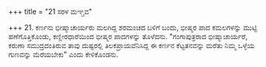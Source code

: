 +++
title = "21 ಸರಳ ಮಞ್ಚವ"

+++
21. ಕರ್ಣನು ಭೀಷ್ಮಾಚಾರ್ಯರು ಮಲಗಿದ್ದ ಶರಮಂಚದ ಬಳಿಗೆ ಬಂದು, ಭೀಷ್ಮರ ಪಾದ ಕಮಲಗಳನ್ನು ಮುಟ್ಟಿ ಹಣೆಗೊತ್ತಿಕೊಂಡು, ಕಣ್ಣೀರಧಾರೆಯಿಂದ ಭೀಷ್ಮರ ಪಾದಗಳನ್ನು ತೊಳೆದನು. "ಗಂಗಾಪುತ್ರರಾದ ಭೀಷ್ಮಾಚಾರ್ಯರೆ, ಕರುಣಾ ಸಮುದ್ರದಂತಿರುವ ತಾವು ದುಷ್ಟರಲ್ಲಿ ತಿಲಕಪ್ರಾಯವೆನಿಸಿದ್ದ  ಈ ಕರ್ಣನ ಕೆಟ್ಟತನವನ್ನು ಮರೆತು ನಿಮ್ಮ ಒಳ್ಳೆಯ ಗುಣವನ್ನು ಮೆರೆಯಬೇಕು" ಎಂದು ಕೇಳಿಕೊಂಡನು.